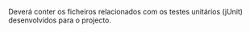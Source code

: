 Deverá conter os ficheiros relacionados com os testes unitários (jUnit) desenvolvidos para o projecto.
